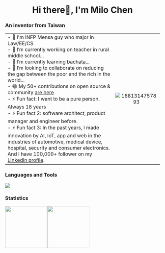 

<h1 align="center">Hi there👋, I'm Milo Chen</h1>

### An inventor from Taiwan


|  |   |
| :-----|  :----: |
| - 💬 I'm INFP Mensa guy who major in Law/EE/CS <br>- 🔭 I’m currently working on teacher in rural middle school...<br>- 🌱 I’m currently learning bachata...<br>- 👯 I’m looking to collaborate on reducing the gap between the poor and the rich in the world...<br>- 😄 My 50+ contributions on open source & community [are here](https://github.com/milochen0418/milochen0418/blob/main/all_contribution.md)<br>- ⚡ Fun fact: I want to be a pure person. Always 18 years <br>- ⚡ Fun fact 2: software architect, product manager and engineer before. <br>- ⚡ Fun fact 3: In the past years, I made innovation by AI, IoT, app and web in the industries of automotive, medical device, hospital, security and consumer electronics. And I have 100,000+ follower on my [LinkedIn profile](https://www.linkedin.com/in/milo-chen/). | ![1681314757893](https://user-images.githubusercontent.com/12568287/232023794-388a0269-9647-4d56-a3be-5a6e2e673ffb.jpeg)  |

### Languages and Tools
![](https://skillicons.dev/icons?i=linux,nginx,nodejs,py,js,ts,java,swift,php,c,cpp,cs,go,visualstudio,vscode,vim,dotnet,qt,gtk,jquery,bootstrap,react,arduino,raspberrypi,bash,mongodb,sqlite,postgres,postman,netlify&theme=light)

### Statistics
<img align="" height="137px" src="https://github-readme-stats-one-rosy.vercel.app/api?username=milochen0418&hide_title=true&hide_border=true&show_icons=true&count_private=true&line_height=21&theme=dracula" /><img align="" height="137px" src="https://github-readme-stats-one-rosy.vercel.app/api/top-langs/?username=milochen0418&hide_title=true&hide_border=true&layout=compact&hide=html&theme=dracula" />
<!--
- 💬 I'm INFP Mensa guy who major in Law/EE/CS
- 🔭 I’m currently working on teacher in rural middle school...
- 🌱 I’m currently learning bachata...
- 👯 I’m looking to collaborate on reducing the gap between the poor and the rich in the world...
- 😄 My 50+ contributions on open source & community [are here](https://github.com/milochen0418/milochen0418/blob/main/all_contribution.md)
- ⚡ Fun fact 1: I'm alwasy 18 years old forever. Just want to be a pure person. 
- ⚡ Fun fact 2: I was a software architect, product manager and sensior engineer before. 
- ⚡ Fun fact 3: I'm also a creator of apple carplay from zero idea, In the past years, I'm also making many different kind of innovation by AI, IoT, app and web in the industries of automotive, medical device, hospital, security and consumer electronics. And I have 100,000+ follower on my [LinkedIn profile](https://www.linkedin.com/in/milo-chen/).
-->


<!--
**milochen0418/milochen0418** is a ✨ _special_ ✨ repository because its `README.md` (this file) appears on your GitHub profile.

Here are some ideas to get you started:

- 🔭 I’m currently working on ...
- 🌱 I’m currently learning ...
- 👯 I’m looking to collaborate on ...
- 🤔 I’m looking for help with ...
- 💬 Ask me about ...
- 📫 How to reach me: ...
- 😄 Pronouns: ...
- ⚡ Fun fact: ...
-->
